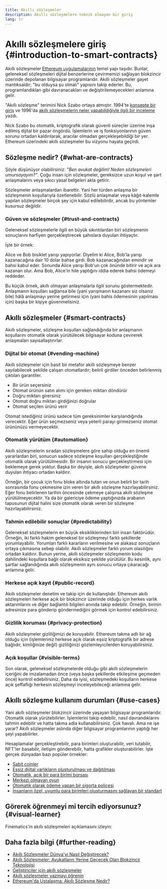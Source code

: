 ```yaml
---
title: Akıllı sözleşmeler
description: Akıllı sözleşmelere teknik olmayan bir giriş
lang: tr
---
```


# Akıllı sözleşmelere giriş {#introduction-to-smart-contracts}

Akıllı sözleşmeler [Ethereum uygulamalarının](/dapps/) temel yapı taşıdır. Bunlar, geleneksel sözleşmeleri dijital benzerlerine çevirmemizi sağlayan blokzincir üzerinde depolanan bilgisayar programlarıdır. Akıllı sözleşmeler gayet mantıksaldır; "bu olduysa şu olmalı" yapısını takip ederler. Bu, programlandıkları gibi davranacakları ve değiştirilemeyecekleri anlamına gelir.

"Akıllı sözleşme" terimini Nick Szabo ortaya atmıştır. 1994'te [konsepte bir giriş](https://www.fon.hum.uva.nl/rob/Courses/InformationInSpeech/CDROM/Literature/LOTwinterschool2006/szabo.best.vwh.net/smart.contracts.html) ve 1996'da [akıllı sözleşmelerin neler yapabildiğiyle ilgili bir inceleme](https://www.fon.hum.uva.nl/rob/Courses/InformationInSpeech/CDROM/Literature/LOTwinterschool2006/szabo.best.vwh.net/smart_contracts_2.html) yazdı.

Nick Szabo bu otomatik, kriptografik olarak güvenli süreçler üzerine inşa edilmiş dijital bir pazar öngördü. İşlemlerin ve iş fonksiyonlarının güven sorunu ortadan kaldırılarak, aracılar olmadan gerçekleşebildiği bir yer. Ethereum üzerindeki akıllı sözleşmeler bu vizyonu hayata geçirdi.

## Sözleşme nedir? {#what-are-contracts}

Şöyle düşünüyor olabilirsiniz: _"Ben avukat değilim! Neden sözleşmeleri umursayayım?"_. Çoğu insan için sözleşmeler, gereksizce uzun koşul ve şart anlaşmalarını veya sıkıcı yasal belgeleri akla getirir.

Sözleşmeler anlaşmalardan ibarettir. Yani her türden anlaşma bir sözleşmenin koşullarıyla özetlenebilir. Sözlü anlaşmalar veya kâğıt-kalemle yapılan sözleşmeler birçok şey için kabul edilebilirdir, ancak bu yöntemler kusursuz değildir.

### Güven ve sözleşmeler {#trust-and-contracts}

Geleneksel sözleşmelerle ilgili en büyük sıkıntılardan biri sözleşmenin sonuçlarını harfiyen gerçekleştirecek şahıslara duyulan ihtiyaçtır.

İşte bir örnek:

Alice ve Bob bisiklet yarışı yapıyorlar. Diyelim ki Alice, Bob'la yarışı kazanacağına dair 10 dolar bahse girdi. Bob kazanacağından emindir ve bahsi kabul eder. Sonunda Alice yarışı Bob'un çok önünde bitirir ve açık ara kazanan olur. Ama Bob, Alice'in hile yaptığını iddia ederek bahsi ödemeyi reddeder.

Bu küçük örnek, akıllı olmayan anlaşmalarla ilgili sorunu göstermektedir. Anlaşmanın koşulları sağlansa bile (yani yarışmanın kazananı siz olsanız bile) hâlâ anlaşmayı yerine getirmesi için (yani bahis ödemesinin yapılması için) başka bir kişiye güvenmelisiniz.

## Akıllı sözleşmeler {#smart-contracts}

Akıllı sözleşmeler, sözleşme koşulları sağlandığında bir anlaşmanın koşullarını otomatik olarak yürütülecek bilgisayar koduna çevirerek anlaşmaları sayısallaştırırlar.

### Dijital bir otomat {#vending-machine}

Akıllı sözleşmeler için basit bir metafor akıllı sözleşmeye benzer sayılabilecek şekilde çalışan otomatlardır; belirli girdiler önceden belirlenmiş çıktıları garantiler.

- Bir ürün seçersiniz
- Otomat ürünün satın alımı için gereken miktarı döndürür
- Doğru miktarı girersiniz
- Otomat doğru miktarı girdiğinizi doğrular
- Otomat seçilen ürünü verir

Otomat istediğiniz ürünü sadece tüm gereksinimler karşılandığında verecektir. Eğer ürün seçmezseniz veya yeterli parayı girmezseniz otomat ürününüzü vermeyecektir.

### Otomatik yürütüm {#automation}

Akıllı sözleşmelerin sıradan sözleşmelere göre sahip olduğu en önemli yararlardan biri, sonucun sadece sözleşme koşulları gerçekleştiğinde otomatik olarak yürütülmesidir. Bir insanın sonucu gerçekleştirmesi için beklemeye gerek yoktur. Başka bir deyişle, akıllı sözleşmeler güvene duyulan ihtiyacı ortadan kaldırır.

Örneğin, bir çocuk için fonu bloke altında tutan ve onun belirli bir tarih sonrasında fonu çekmesine izin veren bir akıllı sözleşme hazırlayabilirsiniz. Eğer fonu belirlenen tarihin öncesinde çekmeye çalışırsa akıllı sözleşme yürütülmeyecektir. Ya da bir galericiye ödeme yaptığınızda arabanın tapusunun dijital halini size otomatik olarak veren bir sözleşme hazırlayabilirsiniz.

### Tahmin edilebilir sonuçlar {#predictability}

Geleneksel sözleşmelerin en büyük eksikliklerinden biri insan faktörüdür. Örneğin, iki farklı hakim geleneksel bir sözleşmeyi farklı şekillerde yorumlayabilir. Yorumları farklı kararların verilmesine ve alakasız sonuçların ortaya çıkmasına sebep olabilir. Akıllı sözleşmeler farklı yorum olasılığını ortadan kaldırır. Bunun yerine, akıllı sözleşmeler sözleşmenin kodu dahilindeki koşullara bağlı olarak eksiksiz şekilde yürütülür. Bu kesinlik, aynı şartlar sağlandığında akıllı sözleşmenin aynı sonucu ortaya çıkaracağı anlamına gelir.

### Herkese açık kayıt {#public-record}

Akıllı sözleşmeler denetim ve takip için de kullanışlıdır. Ethereum akıllı sözleşmeleri herkese açık bir blokzincir üzerinde olduğu için herkes varlık aktarımlarını ve diğer bağlantılı bilgileri anında takip edebilir. Örneğin, birinin adresinize para gönderip göndermediğini görmek için kontrol edebilirsiniz.

### Gizlilik koruması {#privacy-protection}

Akıllı sözleşmeler gizliliğimizi de koruyabilir. Ethereum takma adlı bir ağ olduğu için (işlemleriniz herkese açık olarak eşsiz kriptografik bir adrese bağlıdır, kimliğinize değil) gizliliğinizi gözlemleyicilerden koruyabilirsiniz.

### Açık koşullar {#visible-terms}

Son olarak, geleneksel sözleşmelerde olduğu gibi akıllı sözleşmelerin içeriğini de imzalamadan önce (veya başka şekillerde etkileşime geçmeden önce) kontrol edebilirsiniz. Daha da iyisi, sözleşmedeki koşulların herkese açık şeffaflığı herkesin sözleşmeyi inceleyebileceği anlamına gelir.

## Akıllı sözleşme kullanım durumları {#use-cases}

Yani akıllı sözleşmeler blokzincir üzerinde yaşayan bilgisayar programlarıdır. Otomatik olarak yürütebilirler. İşlemlerini takip edebilir, nasıl davrandıklarını tahmin edebilir ve hatta takma adla kullanabilirsiniz. Çok havalı. Ama ne işe yarar? Akıllı sözleşmeler aslında diğer bilgisayar programlarının yaptığı her şeyi yapabilirler.

Hesaplamalar gerçekleştirebilir, para birimleri oluşturabilir, veri tutabilir, NFT'ler basabilir, iletişim gönderebilir, hatta grafikler oluşturabilirler. İşte gerçek dünyadan bazı popüler örnekler:

- [Sabit coinler](/stablecoins/)
- [Eşsiz dijital varlıkların oluşturulması ve dağıtılması](/nft/)
- [Otomatik, açık bir para birimi borsası](/get-eth/#dex/)
- [Merkezi olmayan oyun](/dapps/?category=gaming)
- [Otomatik olarak ödeme yapan bir sigorta poliçesi](https://etherisc.com/)
- [İnsanların özel, uyumlu para birimleri oluşturmasını sağlayan bir standart](/developers/docs/standards/tokens/)

## Görerek öğrenmeyi mi tercih ediyorsunuz? {#visual-learner}

Finematics'in akıllı sözleşmeleri açıklamasını izleyin:

<YouTube id="pWGLtjG-F5c" />

## Daha fazla bilgi {#further-reading}

- [Akıllı Sözleşmeler Dünya'yı Nasıl Değiştirecek?](https://www.youtube.com/watch?v=pA6CGuXEKtQ)
- [Akıllı Sözleşmeler: Avukatların Yerine Geçecek Olan Blokzincir Teknolojisi](https://blockgeeks.com/guides/smart-contracts/)
- [Geliştiriciler için akıllı sözleşmeler](/developers/docs/smart-contracts/)
- [Akıllı sözleşmeler yazmayı öğrenin](/developers/learning-tools/)
- [Ethereum'da Ustalaşma: Akıllı Sözleşme Nedir?](https://github.com/ethereumbook/ethereumbook/blob/develop/07smart-contracts-solidity.asciidoc#what-is-a-smart-contract)
